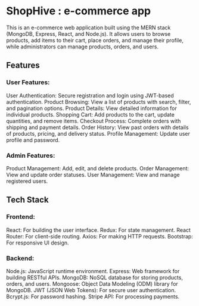# ShopHive : e-commerce app
This is an e-commerce web application built using the MERN stack (MongoDB, Express, React, and Node.js). It allows users to browse products, add items to their cart, place orders, and manage their profile, while administrators can manage products, orders, and users.
## Features
### User Features:
User Authentication: Secure registration and login using JWT-based authentication.
Product Browsing: View a list of products with search, filter, and pagination options.
Product Details: View detailed information for individual products.
Shopping Cart: Add products to the cart, update quantities, and remove items.
Checkout Process: Complete orders with shipping and payment details.
Order History: View past orders with details of products, pricing, and delivery status.
Profile Management: Update user profile and password.
### Admin Features:
Product Management: Add, edit, and delete products.
Order Management: View and update order statuses.
User Management: View and manage registered users.
## Tech Stack
### Frontend:
React: For building the user interface.
Redux: For state management.
React Router: For client-side routing.
Axios: For making HTTP requests.
Bootstrap: For responsive UI design.
### Backend:
Node.js: JavaScript runtime environment.
Express: Web framework for building RESTful APIs.
MongoDB: NoSQL database for storing products, orders, and users.
Mongoose: Object Data Modeling (ODM) library for MongoDB.
JWT (JSON Web Tokens): For secure user authentication.
Bcrypt.js: For password hashing.
Stripe API: For processing payments.

